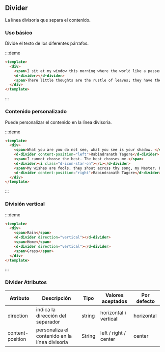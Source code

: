 ## Divider

La línea divisoria que separa el contenido.

### Uso básico

Divide el texto de los diferentes párrafos.

:::demo
```html
<template>
  <div>
    <span>I sit at my window this morning where the world like a passer-by stops for a moment, nods to me and goes.</span>
    <d-divider></d-divider>
    <span>There little thoughts are the rustle of leaves; they have their whisper of joy in my mind.</span>
  </div>
</template>
```
:::

### Contenido personalizado

Puede personalizar el contenido en la línea divisoria.


:::demo
```html
<template>
  <div>
    <span>What you are you do not see, what you see is your shadow. </span>
    <d-divider content-position="left">Rabindranath Tagore</d-divider>
    <span>I cannot choose the best. The best chooses me.</span>
    <d-divider><i class="d-icon-star-on"></i></d-divider>
    <span>My wishes are fools, they shout across thy song, my Master. Let me but listen.</span>
    <d-divider content-position="right">Rabindranath Tagore</d-divider>
  </div>
</template>
```
:::

### División vertical

:::demo
```html
<template>
  <div>
    <span>Rain</span>
    <d-divider direction="vertical"></d-divider>
    <span>Home</span>
    <d-divider direction="vertical"></d-divider>
    <span>Grass</span>
  </div>
</template>
```
:::

### Divider Atributos
| Atributo     | Descripción        | Tipo   | Valores aceptados | Por defecto |
|-------------  |---------------- |---------------- |---------------------- |-------- |
| direction      | indica la dirección del separador | string  |          horizontal / vertical           |    horizontal     |
| content-position      | personaliza el contenido en la línea divisoria | String  |  left / right / center  |  center |